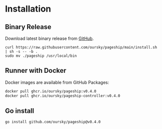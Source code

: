 # Installation

## Binary Release

Download latest binary release from [GitHub](https://github.com/oursky/pageship/releases).

```
curl https://raw.githubusercontent.com/oursky/pageship/main/install.sh | sh -s -- -b .
sudo mv ./pageship /usr/local/bin
```

## Runner with Docker

Docker images are available from GitHub Packages:

```sh
docker pull ghcr.io/oursky/pageship:v0.4.0
docker pull ghcr.io/oursky/pageship-controller:v0.4.0
```

## Go install

```sh
go install github.com/oursky/pageship@v0.4.0
```